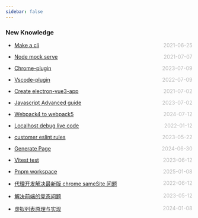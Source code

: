 ```yaml
---
sidebar: false
---
```


### New Knowledge

- [Make a cli](./make-self-cli) <span style="color:#bbb; float:right">2021-06-25</span>
- [Node mock serve](./node-mock-serve) <span style="color:#bbb; float:right">2021-07-07</span>
- [Chrome-plugin](./chrome-plugin) <span style="color:#bbb; float:right">2023-07-09</span>
- [Vscode-plugin](./vscode-plugin) <span style="color:#bbb; float:right">2022-07-09</span>
- [Create electron-vue3-app](./electron-vue) <span style="color:#bbb; float:right">2021-07-02</span>
- [Javascript Advanced guide](./javascript-tools) <span style="color:#bbb; float:right">2023-07-02</span>
- [Webpack4 to webpack5](./webpack-four-to-five) <span style="color:#bbb; float:right">2024-07-12</span>
- [Localhost debug live code](./live-code-debug) <span style="color:#bbb; float:right">2022-01-12</span>
- [customer eslint rules](./eslint-custom-rules) <span style="color:#bbb; float:right">2023-05-22</span>
- [Generate Page](./generate-page) <span style="color:#bbb; float:right">2024-06-30</span>
- [Vitest test](https://zhuanlan.zhihu.com/p/638154319) <span style="color:#bbb; float:right">2023-06-12</span>
- [Pnpm workspace](./pnpm-monorepo) <span style="color:#bbb; float:right">2025-01-08</span>

- [代理开发解决最新版 chrome sameSite 问题](./use-test-dev-for-chrome) <span style="color:#bbb; float:right">2022-06-12</span>
- [解决前端的竞态问题](./solve-fe-complete-question) <span style="color:#bbb; float:right">2023-05-12</span>
- [虚拟列表原理与实现](./virtual-list) <span style="color:#bbb; float:right">2024-01-08</span>
